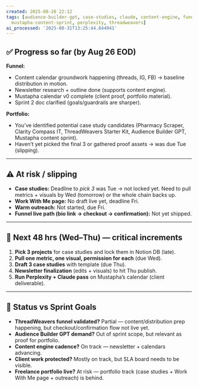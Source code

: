 ```yaml
---
created: 2025-08-26 22:12
tags: [audience-builder-gpt, case-studies, claude, content-engine, funnel-validation,
  mustapha-content-sprint, perplexity, threadweavers]
ai_processed: '2025-08-31T13:25:44.844941'
---
```

## ✅ Progress so far (by Aug 26 EOD)

**Funnel:**
- Content calendar groundwork happening (threads, IG, FB) → baseline distribution in motion.
- Newsletter research + outline done (supports content engine).
- Mustapha calendar v0 complete (client proof, portfolio material).
- Sprint 2 doc clarified (goals/guardrails are sharper).
    

**Portfolio:**
- You’ve identified potential case study candidates (Pharmacy Scraper, Clarity Compass IT, ThreadWeavers Starter Kit, Audience Builder GPT, Mustapha content sprint).
- Haven’t yet picked the final 3 or gathered proof assets → was due Tue (slipping).
    


---

## ⚠️ At risk / slipping
- **Case studies:** Deadline to _pick 3_ was Tue → not locked yet. Need to pull metrics + visuals by Wed (tomorrow) or the whole chain backs up.
- **Work With Me page:** No draft live yet, deadline Fri.
- **Warm outreach:** Not started, due Fri.
- **Funnel live path (bio link → checkout → confirmation):** Not yet shipped.
    

---

## 📌 Next 48 hrs (Wed–Thu) — critical increments

1. **Pick 3 projects** for case studies and lock them in Notion DB (late).
2. **Pull one metric, one visual, permission for each** (due Wed).
3. **Draft 3 case studies** with template (due Thu).
4. **Newsletter finalization** (edits + visuals) to hit Thu publish.
5. **Run Perplexity + Claude pass** on Mustapha’s calendar (client deliverable).

---

## 🚦 Status vs Sprint Goals

- **ThreadWeavers funnel validated?** Partial — content/distribution prep happening, but checkout/confirmation flow not live yet.
- **Audience Builder GPT demand?** Out of sprint scope, but relevant as proof for portfolio.
- **Content engine cadence?** On track — newsletter + calendars advancing.
- **Client work protected?** Mostly on track, but SLA board needs to be visible.
- **Freelance portfolio live?** At risk — portfolio track (case studies + Work With Me page + outreach) is behind.